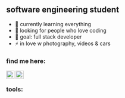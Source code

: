 ## software engineering student

- 🌱 currently learning everything
- 👯 looking for people who love coding
- 🥅 goal: full stack developer
- ⚡ in love w photography, videos & cars


### find me here:
[<img align="left" alt="codeSTACKr | LinkedIn" width="22px" src="https://cdn.jsdelivr.net/npm/simple-icons@v3/icons/linkedin.svg" />][linkedin]
[<img align="left" alt="codeSTACKr | Instagram" width="22px" src="https://cdn.jsdelivr.net/npm/simple-icons@v3/icons/instagram.svg" />][instagram]

<br />

### tools:

[instagram]: https://instagram.com/zoljann
[linkedin]: https://linkedin.com/in/codeSTACKr

